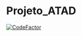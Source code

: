 # Projeto_ATAD

[![CodeFactor](https://www.codefactor.io/repository/github/tomasbarroso2000/projeto_atad/badge?s=1b2fe1747ac814456e005360a5b16a917581bb4f)](https://www.codefactor.io/repository/github/tomasbarroso2000/projeto_atad)
